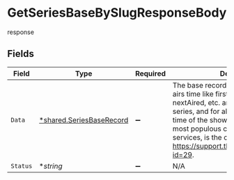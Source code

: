 # GetSeriesBaseBySlugResponseBody

response


## Fields

| Field                                                                                                                                                                                                                                                                                                                        | Type                                                                                                                                                                                                                                                                                                                         | Required                                                                                                                                                                                                                                                                                                                     | Description                                                                                                                                                                                                                                                                                                                  |
| ---------------------------------------------------------------------------------------------------------------------------------------------------------------------------------------------------------------------------------------------------------------------------------------------------------------------------- | ---------------------------------------------------------------------------------------------------------------------------------------------------------------------------------------------------------------------------------------------------------------------------------------------------------------------------- | ---------------------------------------------------------------------------------------------------------------------------------------------------------------------------------------------------------------------------------------------------------------------------------------------------------------------------- | ---------------------------------------------------------------------------------------------------------------------------------------------------------------------------------------------------------------------------------------------------------------------------------------------------------------------------- |
| `Data`                                                                                                                                                                                                                                                                                                                       | [*shared.SeriesBaseRecord](../../models/shared/seriesbaserecord.md)                                                                                                                                                                                                                                                          | :heavy_minus_sign:                                                                                                                                                                                                                                                                                                           | The base record for a series. All series airs time like firstAired, lastAired, nextAired, etc. are in US EST for US series, and for all non-US series, the time of the show’s country capital or most populous city. For streaming services, is the official release time. See https://support.thetvdb.com/kb/faq.php?id=29. |
| `Status`                                                                                                                                                                                                                                                                                                                     | **string*                                                                                                                                                                                                                                                                                                                    | :heavy_minus_sign:                                                                                                                                                                                                                                                                                                           | N/A                                                                                                                                                                                                                                                                                                                          |